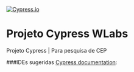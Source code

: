 [![Cypress.io](https://img.shields.io/badge/tested%20with-Cypress-04C38E.svg)](https://www.cypress.io/)
# Projeto Cypress WLabs
Projeto Cypress | Para pesquisa de CEP

###IDEs sugeridas [Cypress documentation](https://docs.cypress.io/guides/tooling/IDE-integration.html#Extensions-amp-Plugins):
